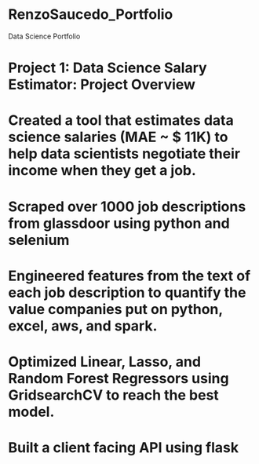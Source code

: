 # RenzoSaucedo_Portfolio
Data Science Portfolio

# Project 1: Data Science Salary Estimator: Project Overview
# Created a tool that estimates data science salaries (MAE ~ $ 11K) to help data scientists negotiate their income when they get a job.
# Scraped over 1000 job descriptions from glassdoor using python and selenium
# Engineered features from the text of each job description to quantify the value companies put on python, excel, aws, and spark.
# Optimized Linear, Lasso, and Random Forest Regressors using GridsearchCV to reach the best model.
# Built a client facing API using flask
